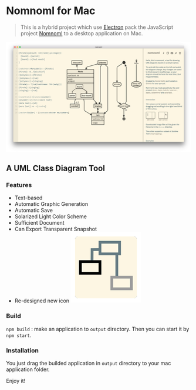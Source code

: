 # Nomnoml for Mac

>This is a hybrid project which use [Electron](https://github.com/atom/electron) pack the JavaScript project [Nomnoml](https://github.com/skanaar/nomnoml) to a desktop application on Mac.

![Snapshot](snapshot.png)

## A UML Class Diagram Tool

### Features

- Text-based
- Automatic Graphic Generation
- Automatic Save
- Solarized Light Color Scheme
- Sufficient Document
- Can Export Transparent Snapshot
- Re-designed new icon
![Icon](icon_192x192.png)

### Build
`npm build` : make an application to `output` directory. Then you can start it by `npm start`.


### Installation

You just drag the builded application in `output` directory to your mac application folder.

Enjoy it!
